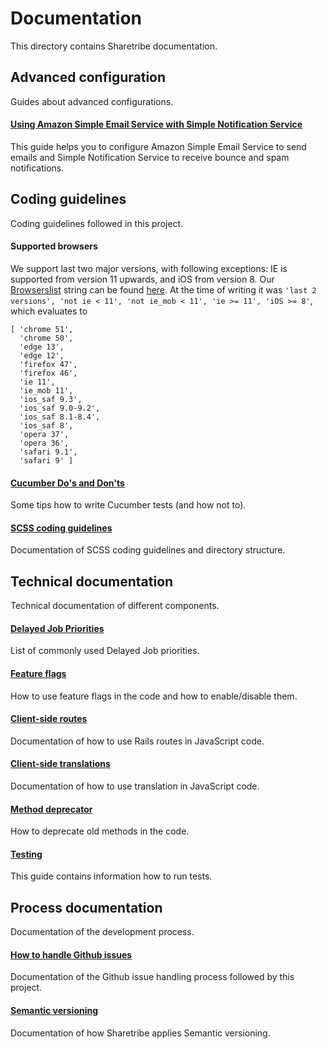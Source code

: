 # Documentation

This directory contains Sharetribe documentation.

## Advanced configuration

Guides about advanced configurations.

#### [Using Amazon Simple Email Service with Simple Notification Service](./using-amazon-ses-with-sns.md)

This guide helps you to configure Amazon Simple Email Service to send emails and Simple Notification Service to receive bounce and spam notifications.


## Coding guidelines

Coding guidelines followed in this project.

#### Supported browsers

We support last two major versions, with following exceptions: IE is supported from version 11 upwards, and iOS from version 8. Our [Browserslist](https://github.com/ai/browserslist) string can be found [here](https://github.com/sharetribe/sharetribe/blob/master/client/webpack.client.base.config.js#L65). At the time of writing it was `'last 2 versions', 'not ie < 11', 'not ie_mob < 11', 'ie >= 11', 'iOS >= 8'`, which evaluates to

```
[ 'chrome 51',
  'chrome 50',
  'edge 13',
  'edge 12',
  'firefox 47',
  'firefox 46',
  'ie 11',
  'ie_mob 11',
  'ios_saf 9.3',
  'ios_saf 9.0-9.2',
  'ios_saf 8.1-8.4',
  'ios_saf 8',
  'opera 37',
  'opera 36',
  'safari 9.1',
  'safari 9' ]
```

#### [Cucumber Do's and Don'ts](./cucumber-do-dont.md)

Some tips how to write Cucumber tests (and how not to).

#### [SCSS coding guidelines](./scss-coding-guidelines.md)

Documentation of SCSS coding guidelines and directory structure.


## Technical documentation

Technical documentation of different components.

#### [Delayed Job Priorities](./delayed-job-priorities.md)

List of commonly used Delayed Job priorities.

#### [Feature flags](./feature-flags.md)

How to use feature flags in the code and how to enable/disable them.

#### [Client-side routes](./js-routes.md)

Documentation of how to use Rails routes in JavaScript code.

#### [Client-side translations](./js-translations.md)

Documentation of how to use translation in JavaScript code.

#### [Method deprecator](./method-deprecator.md)

How to deprecate old methods in the code.

#### [Testing](./testing.md)

This guide contains information how to run tests.

## Process documentation

Documentation of the development process.

#### [How to handle Github issues](./how-to-handle-github-issues.md)

Documentation of the Github issue handling process followed by this project.

#### [Semantic versioning](./semantic-versioning.md)

Documentation of how Sharetribe applies Semantic versioning.
